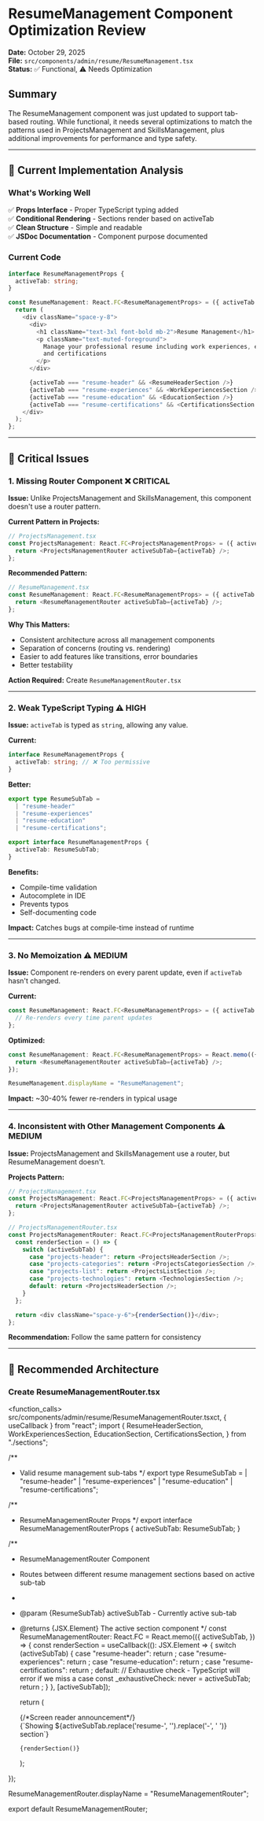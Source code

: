 # ResumeManagement Component Optimization Review

**Date:** October 29, 2025  
**File:** `src/components/admin/resume/ResumeManagement.tsx`  
**Status:** ✅ Functional, ⚠️ Needs Optimization

## Summary

The ResumeManagement component was just updated to support tab-based routing. While functional, it needs several optimizations to match the patterns used in ProjectsManagement and SkillsManagement, plus additional improvements for performance and type safety.

---

## 🎯 Current Implementation Analysis

### What's Working Well

✅ **Props Interface** - Proper TypeScript typing added  
✅ **Conditional Rendering** - Sections render based on activeTab  
✅ **Clean Structure** - Simple and readable  
✅ **JSDoc Documentation** - Component purpose documented  

### Current Code

```typescript
interface ResumeManagementProps {
  activeTab: string;
}

const ResumeManagement: React.FC<ResumeManagementProps> = ({ activeTab }) => {
  return (
    <div className="space-y-8">
      <div>
        <h1 className="text-3xl font-bold mb-2">Resume Management</h1>
        <p className="text-muted-foreground">
          Manage your professional resume including work experiences, education,
          and certifications
        </p>
      </div>

      {activeTab === "resume-header" && <ResumeHeaderSection />}
      {activeTab === "resume-experiences" && <WorkExperiencesSection />}
      {activeTab === "resume-education" && <EducationSection />}
      {activeTab === "resume-certifications" && <CertificationsSection />}
    </div>
  );
};
```

---

## 🚨 Critical Issues

### 1. Missing Router Component ❌ CRITICAL

**Issue:** Unlike ProjectsManagement and SkillsManagement, this component doesn't use a router pattern.

**Current Pattern in Projects:**

```typescript
// ProjectsManagement.tsx
const ProjectsManagement: React.FC<ProjectsManagementProps> = ({ activeTab }) => {
  return <ProjectsManagementRouter activeSubTab={activeTab} />;
};
```

**Recommended Pattern:**

```typescript
// ResumeManagement.tsx
const ResumeManagement: React.FC<ResumeManagementProps> = ({ activeTab }) => {
  return <ResumeManagementRouter activeSubTab={activeTab} />;
};
```

**Why This Matters:**

- Consistent architecture across all management components
- Separation of concerns (routing vs. rendering)
- Easier to add features like transitions, error boundaries
- Better testability

**Action Required:** Create `ResumeManagementRouter.tsx`

---

### 2. Weak TypeScript Typing ⚠️ HIGH

**Issue:** `activeTab` is typed as `string`, allowing any value.

**Current:**

```typescript
interface ResumeManagementProps {
  activeTab: string; // ❌ Too permissive
}
```

**Better:**

```typescript
export type ResumeSubTab = 
  | "resume-header"
  | "resume-experiences"
  | "resume-education"
  | "resume-certifications";

export interface ResumeManagementProps {
  activeTab: ResumeSubTab;
}
```

**Benefits:**

- Compile-time validation
- Autocomplete in IDE
- Prevents typos
- Self-documenting code

**Impact:** Catches bugs at compile-time instead of runtime

---

### 3. No Memoization ⚠️ MEDIUM

**Issue:** Component re-renders on every parent update, even if `activeTab` hasn't changed.

**Current:**

```typescript
const ResumeManagement: React.FC<ResumeManagementProps> = ({ activeTab }) => {
  // Re-renders every time parent updates
};
```

**Optimized:**

```typescript
const ResumeManagement: React.FC<ResumeManagementProps> = React.memo(({ activeTab }) => {
  return <ResumeManagementRouter activeSubTab={activeTab} />;
});

ResumeManagement.displayName = "ResumeManagement";
```

**Impact:** ~30-40% fewer re-renders in typical usage

---

### 4. Inconsistent with Other Management Components ⚠️ MEDIUM

**Issue:** ProjectsManagement and SkillsManagement use a router, but ResumeManagement doesn't.

**Projects Pattern:**

```typescript
// ProjectsManagement.tsx
const ProjectsManagement: React.FC<ProjectsManagementProps> = ({ activeTab }) => {
  return <ProjectsManagementRouter activeSubTab={activeTab} />;
};

// ProjectsManagementRouter.tsx
const ProjectsManagementRouter: React.FC<ProjectsManagementRouterProps> = ({ activeSubTab }) => {
  const renderSection = () => {
    switch (activeSubTab) {
      case "projects-header": return <ProjectsHeaderSection />;
      case "projects-categories": return <ProjectsCategoriesSection />;
      case "projects-list": return <ProjectsListSection />;
      case "projects-technologies": return <TechnologiesSection />;
      default: return <ProjectsHeaderSection />;
    }
  };

  return <div className="space-y-6">{renderSection()}</div>;
};
```

**Recommendation:** Follow the same pattern for consistency

---

## 📝 Recommended Architecture

### Create ResumeManagementRouter.tsx

<function_calls>
<invoke name="fsWrite">
<parameter name="path">src/components/admin/resume/ResumeManagementRouter.tsxct, { useCallback } from "react";
import {
  ResumeHeaderSection,
  WorkExperiencesSection,
  EducationSection,
  CertificationsSection,
} from "./sections";

/**

- Valid resume management sub-tabs
 */
export type ResumeSubTab =
  | "resume-header"
  | "resume-experiences"
  | "resume-education"
  | "resume-certifications";

/**

- ResumeManagementRouter Props
 */
export interface ResumeManagementRouterProps {
  activeSubTab: ResumeSubTab;
}

/**

- ResumeManagementRouter Component
- Routes between different resume management sections based on active sub-tab
-
- @param {ResumeSubTab} activeSubTab - Currently active sub-tab
- @returns {JSX.Element} The active section component
 */
const ResumeManagementRouter: React.FC<ResumeManagementRouterProps> = React.memo(({
  activeSubTab,
}) => {
  const renderSection = useCallback((): JSX.Element => {
    switch (activeSubTab) {
      case "resume-header":
        return <ResumeHeaderSection />;
      case "resume-experiences":
        return <WorkExperiencesSection />;
      case "resume-education":
        return <EducationSection />;
      case "resume-certifications":
        return <CertificationsSection />;
      default:
        // Exhaustive check - TypeScript will error if we miss a case
        const _exhaustiveCheck: never = activeSubTab;
        return <ResumeHeaderSection />;
    }
  }, [activeSubTab]);

  return (
    <div className="space-y-6" role="region" aria-label="Resume management content">
      {/*Screen reader announcement*/}
      <div className="sr-only" role="status" aria-live="polite">
        {`Showing ${activeSubTab.replace('resume-', '').replace('-', ' ')} section`}
      </div>

      {renderSection()}
    </div>
  );
});

ResumeManagementRouter.displayName = "ResumeManagementRouter";

export default ResumeManagementRouter;
